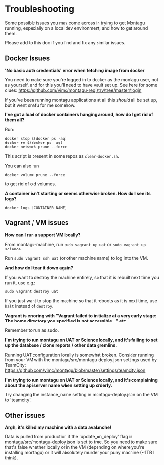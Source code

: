 # Troubleshooting

Some possible issues you may come across in trying to get Montagu running, especially on a local dev environment, and how to get around them. 

Please add to this doc if you find and fix any similar issues. 


## Docker Issues

**'No basic auth credentials' error when fetching image from docker**

You need to make sure you're logged in to docker as the montagu user, not as yourself, and for this you'll need to have vault set up. See here for some clues: https://github.com/vimc/montagu-registry/tree/master#login

If you've been running montagu applications at all this *should* all be set up, but it went snafu for me somehow.


**I've got a load of docker containers hanging around, how do I get rid of them all?**

Run:
```
docker stop $(docker ps -aq)
docker rm $(docker ps -aq)
docker network prune --force
```

This script is present in some repos as `clear-docker.sh`.

You can also run
```
docker volume prune --force
```
to get rid of old volumes. 


**A container isn't starting or seems otherwise broken. How do I see its logs?**

```
docker logs [CONTAINER NAME]
```

## Vagrant / VM issues

**How can I run a support VM locally?**

From montagu-machine, run  `sudo vagrant up uat` or `sudo vagrant up science`

Run `sudo vagrant ssh uat` (or other machine name) to log into the VM.


**And how do I tear it down again?**

If you want to destroy the machine entirely, so that it is rebuilt next time you run it, use e.g.:

```
sudo vagrant destroy uat
```
If you just want to stop the machine so that it reboots as it is next time, use `halt` instead of `destroy`. 


**Vagrant is erroring with "Vagrant failed to initialize at a very early stage: The home directory you specified is not accessible..." etc**

Remember to run as sudo. 


**I'm trying to run montagu on UAT or Science locally, and it's failing to set up the database / clone reports / other data gremlins.**

Running UAT configuration locally is somewhat broken. Consider running from your VM with the montagu/src/montagu-deploy.json settings used by TeamCity:
https://github.com/vimc/montagu/blob/master/settings/teamcity.json


**I'm trying to run montagu on UAT or Science locally, and it's complaining about the api server name when setting up orderly.**

Try changing the instance_name setting in montagu-deploy.json on the VM to 'teamcity'.


## Other issues

**Argh, it's killed my machine with a data avalanche!** 

Data is pulled from production if the 'update_on_deploy' flag in montagu/src/montagu-deploy.json is set to true. So you need to make sure that's false whether locally or in the VM (depending on where you're installing montagu) or it will absolutely murder your puny machine (~1TB I think).


 
 





